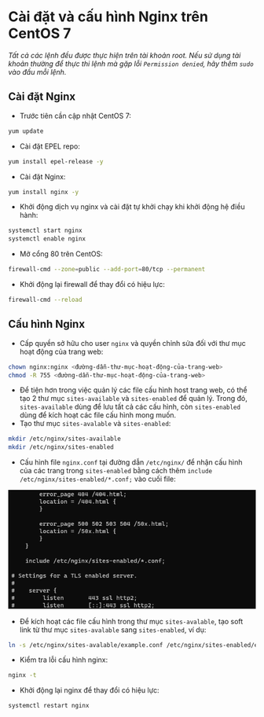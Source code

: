 # Cài đặt và cấu hình Nginx trên CentOS 7

*Tất cả các lệnh đều được thực hiện trên tài khoản root. Nếu sử dụng tài khoản thường để thực thi lệnh mà gặp lỗi ```Permission denied```, hãy thêm ```sudo``` vào đầu mỗi lệnh.*

## Cài đặt Nginx

- Trước tiên cần cập nhật CentOS 7:

```sh
yum update
```

- Cài đặt EPEL repo:

```sh
yum install epel-release -y
```

- Cài đặt Nginx:

```sh
yum install nginx -y
```

- Khởi động dịch vụ nginx và cài đặt tự khởi chạy khi khởi động hệ điều hành:

```sh
systemctl start nginx
systemctl enable nginx
```

- Mở cổng 80 trên CentOS:

```sh
firewall-cmd --zone=public --add-port=80/tcp --permanent
```

- Khởi động lại firewall để thay đổi có hiệu lực:

```sh
firewall-cmd --reload
```

## Cấu hình Nginx

- Cấp quyền sở hữu cho user ```nginx``` và quyền chỉnh sửa đối với thư mục hoạt động của trang web:

```sh
chown nginx:nginx <đường-dẫn-thư-mục-hoạt-động-của-trang-web>
chmod -R 755 <đường-dẫn-thư-mục-hoạt-động-của-trang-web>
```

- Để tiện hơn trong việc quản lý các file cấu hình host trang web, có thể tạo 2 thư mục ```sites-available``` và ```sites-enabled``` để quản lý. Trong đó, ```sites-available``` dùng để lưu tất cả các cấu hình, còn ```sites-enabled``` dùng để kích hoạt các file cấu hình mong muốn.
- Tạo thư mục ```sites-avalable``` và ```sites-enabled```:

```sh
mkdir /etc/nginx/sites-available
mkdir /etc/nginx/sites-enabled
```

- Cấu hình file ```nginx.conf``` tại đường dẫn ```/etc/nginx/``` để nhận cấu hình của các trang trong ```sites-enabled``` bằng cách thêm ```include /etc/nginx/sites-enabled/*.conf;``` vào cuối file:

![image](./image/NginxCentos7_1.png)

- Để kích hoạt các file cấu hình trong thư mục ```sites-avalable```, tạo soft link từ thư mục ```sites-avalable``` sang ```sites-enabled```, ví dụ:

```sh
ln -s /etc/nginx/sites-avalable/example.conf /etc/nginx/sites-enabled/example.conf
```

- Kiểm tra lỗi cấu hình nginx:

```sh
nginx -t
```

- Khởi động lại nginx để thay đổi có hiệu lực:

```sh
systemctl restart nginx
```
